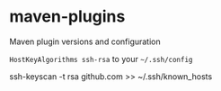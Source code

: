 # maven-plugins

Maven plugin versions and configuration


`HostKeyAlgorithms ssh-rsa` to your `~/.ssh/config`

ssh-keyscan -t rsa github.com >> ~/.ssh/known_hosts

